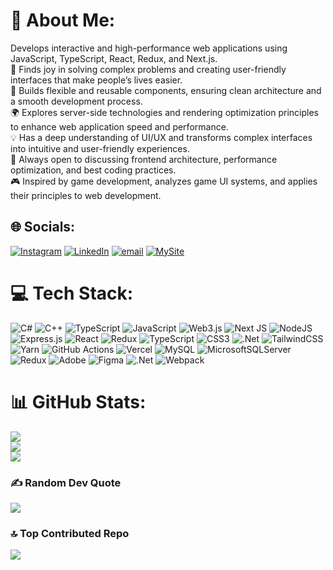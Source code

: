 # 💫 About Me:
 Develops interactive and high-performance web applications using JavaScript, TypeScript, React, Redux, and Next.js.<br>🚀 Finds joy in solving complex problems and creating user-friendly interfaces that make people’s lives easier.<br>🎯 Builds flexible and reusable components, ensuring clean architecture and a smooth development process.<br>🌍 Explores server-side technologies and rendering optimization principles to enhance web application speed and performance.<br>💡 Has a deep understanding of UI/UX and transforms complex interfaces into intuitive and user-friendly experiences.<br>📢 Always open to discussing frontend architecture, performance optimization, and best coding practices.<br>🎮 Inspired by game development, analyzes game UI systems, and applies their principles to web development.


## 🌐 Socials:
[![Instagram](https://img.shields.io/badge/Instagram-%23E4405F.svg?logo=Instagram&logoColor=white)](https://instagram.com/jumbo_miller) [![LinkedIn](https://img.shields.io/badge/LinkedIn-%230077B5.svg?logo=linkedin&logoColor=white)](https://linkedin.com/in/damir-portnov) [![email](https://img.shields.io/badge/Email-D14836?logo=gmail&logoColor=white)](mailto:damirchot@gmail.com) [![MySite](https://img.shields.io/badge/vercel-%23000000.svg?style=for-the-badge&logo=vercel&logoColor=white)](https://damir-portnov.com/)

# 💻 Tech Stack:
![C#](https://img.shields.io/badge/c%23-%23239120.svg?style=for-the-badge&logo=csharp&logoColor=white) ![C++](https://img.shields.io/badge/c++-%2300599C.svg?style=for-the-badge&logo=c%2B%2B&logoColor=white) ![TypeScript](https://img.shields.io/badge/typescript-%23007ACC.svg?style=for-the-badge&logo=typescript&logoColor=white) ![JavaScript](https://img.shields.io/badge/javascript-%23323330.svg?style=for-the-badge&logo=javascript&logoColor=%23F7DF1E) ![Web3.js](https://img.shields.io/badge/web3.js-F16822?style=for-the-badge&logo=web3.js&logoColor=white) ![Next JS](https://img.shields.io/badge/Next-black?style=for-the-badge&logo=next.js&logoColor=white) ![NodeJS](https://img.shields.io/badge/node.js-6DA55F?style=for-the-badge&logo=node.js&logoColor=white) ![Express.js](https://img.shields.io/badge/express.js-%23404d59.svg?style=for-the-badge&logo=express&logoColor=%2361DAFB) ![React](https://img.shields.io/badge/react-%2320232a.svg?style=for-the-badge&logo=react&logoColor=%2361DAFB) ![Redux](https://img.shields.io/badge/redux-%23593d88.svg?style=for-the-badge&logo=redux&logoColor=white) ![TypeScript](https://img.shields.io/badge/typescript-%23007ACC.svg?style=for-the-badge&logo=typescript&logoColor=white) ![CSS3](https://img.shields.io/badge/css3-%231572B6.svg?style=for-the-badge&logo=css3&logoColor=white) ![.Net](https://img.shields.io/badge/.NET-5C2D91?style=for-the-badge&logo=.net&logoColor=white) ![TailwindCSS](https://img.shields.io/badge/tailwindcss-%2338B2AC.svg?style=for-the-badge&logo=tailwind-css&logoColor=white) ![Yarn](https://img.shields.io/badge/yarn-%232C8EBB.svg?style=for-the-badge&logo=yarn&logoColor=white) ![GitHub Actions](https://img.shields.io/badge/github%20actions-%232671E5.svg?style=for-the-badge&logo=githubactions&logoColor=white) ![Vercel](https://img.shields.io/badge/vercel-%23000000.svg?style=for-the-badge&logo=vercel&logoColor=white) ![MySQL](https://img.shields.io/badge/mysql-4479A1.svg?style=for-the-badge&logo=mysql&logoColor=white) ![MicrosoftSQLServer](https://img.shields.io/badge/Microsoft%20SQL%20Server-CC2927?style=for-the-badge&logo=microsoft%20sql%20server&logoColor=white) ![Redux](https://img.shields.io/badge/redux-%23593d88.svg?style=for-the-badge&logo=redux&logoColor=white) ![Adobe](https://img.shields.io/badge/adobe-%23FF0000.svg?style=for-the-badge&logo=adobe&logoColor=white) ![Figma](https://img.shields.io/badge/figma-%23F24E1E.svg?style=for-the-badge&logo=figma&logoColor=white) ![.Net](https://img.shields.io/badge/.NET-5C2D91?style=for-the-badge&logo=.net&logoColor=white) ![Webpack](https://img.shields.io/badge/webpack-%238DD6F9.svg?style=for-the-badge&logo=webpack&logoColor=black)
# 📊 GitHub Stats:
![](https://github-readme-stats.vercel.app/api?username=JumboMiller&theme=dark&hide_border=false&include_all_commits=true&count_private=false)<br/>
![](https://github-readme-streak-stats.herokuapp.com/?user=JumboMiller&theme=dark&hide_border=false)<br/>
![](https://github-readme-stats.vercel.app/api/top-langs/?username=JumboMiller&theme=dark&hide_border=false&include_all_commits=true&count_private=false&layout=compact)

### ✍️ Random Dev Quote
![](https://quotes-github-readme.vercel.app/api?type=horizontal&theme=radical)

### 🔝 Top Contributed Repo
![](https://github-contributor-stats.vercel.app/api?username=JumboMiller&limit=5&theme=dark&combine_all_yearly_contributions=true)

<!-- Proudly created with GPRM ( https://gprm.itsvg.in ) -->
